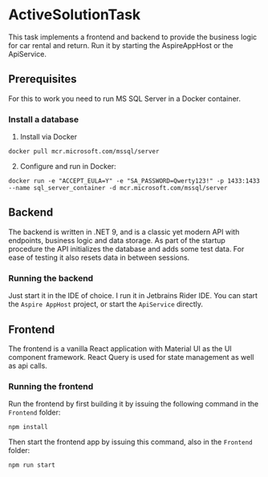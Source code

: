 # ActiveSolutionTask

This task implements a frontend and backend to provide the business logic for car rental and return.
Run it by starting the AspireAppHost or the ApiService.

## Prerequisites
For this to work you need to run MS SQL Server in a Docker container.

### Install a database
1. Install via Docker
```
docker pull mcr.microsoft.com/mssql/server
```
2. Configure and run in Docker:
```
docker run -e "ACCEPT_EULA=Y" -e "SA_PASSWORD=Qwerty123!" -p 1433:1433 --name sql_server_container -d mcr.microsoft.com/mssql/server
```

## Backend
The backend is written in .NET 9, and is a classic yet modern API with endpoints, business logic and data storage.
As part of the startup procedure the API initializes the database and adds some test data. For ease of testing it also resets data in between sessions.

### Running the backend
Just start it in the IDE of choice. I run it in Jetbrains Rider IDE. You can start the `Aspire AppHost` project, or start the `ApiService` directly.

## Frontend
The frontend is a vanilla React application with Material UI as the UI component framework. React Query is used for state management
as well as api calls.

### Running the frontend
Run the frontend by first building it by issuing the following command in the `Frontend` folder:
```
npm install
```
Then start the frontend app by issuing this command, also in the `Frontend` folder:
```
npm run start
```


